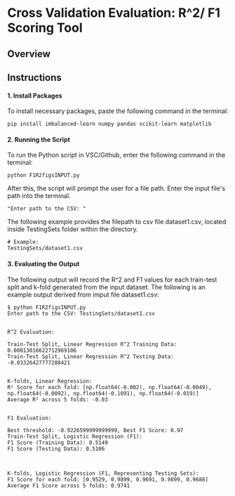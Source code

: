 
# Cross Validation Evaluation: R^2/ F1 Scoring Tool

## Overview

## Instructions

#### 1. Install Packages

To install necessary packages, paste the following command in the terminal:
```
pip install imbalanced-learn numpy pandas scikit-learn matplotlib
```
#### 2. Running the Script

To run the Python script in VSC/Github, enter the following command in the terminal:
```
python F1R2figsINPUT.py
```
After this, the script will prompt the user for a file path. Enter the input file's path into the terminal. 
```
"Enter path to the CSV: "
```
The following example provides the filepath to csv file dataset1.csv, located inside TestingSets folder within the directory.
```
# Example:
TestingSets/dataset1.csv
```
#### 3. Evaluating the Output
The following output will record the R^2 and F1 values for each train-test split and k-fold generated from the input dataset. The following is an example output derived from imput file dataset1.csv:
```
$ python F1R2figsINPUT.py
Enter path to the CSV: TestingSets/dataset1.csv
 
 
R^2 Evaluation:
 
Train-Test Split, Linear Regression R^2 Training Data: 
0.00013016622712969106
Train-Test Split, Linear Regression R^2 Testing Data: 
-0.03326427777288421
 
 
K-folds, Linear Regression: 
R² Score for each fold: [np.float64(-0.002), np.float64(-0.0049), np.float64(-0.0092), np.float64(-0.1091), np.float64(-0.019)]
Average R² across 5 folds: -0.03
 
 
F1 Evaluation:
 
Best threshold: -0.9226599999999999, Best F1 Score: 0.97
Train-Test Split, Logistic Regression (F1):
F1 Score (Training Data): 0.5149
F1 Score (Testing Data): 0.5106
 
 

K-folds, Logistic Regression (F1, Representing Testing Sets):
F1 Score for each fold: [0.9529, 0.9899, 0.9691, 0.9899, 0.9688]
Average F1 Score across 5 folds: 0.9741

```